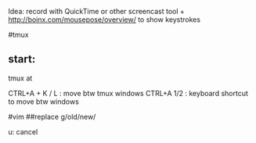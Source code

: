 Idea:
record with QuickTime or other screencast tool + http://boinx.com/mousepose/overview/ to show keystrokes

#tmux
## start:
tmux at

CTRL+A + K / L : move btw tmux windows
CTRL+A 1/2 : keyboard shortcut to move btw windows

#vim
##replace
g/old/new/

u: cancel

